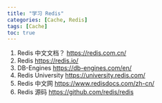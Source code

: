 ```yaml
---
title: "学习 Redis"
categories: [Cache, Redis]
tags: [Cache]
toc: true
---
```



1. Redis 中文文档？ <https://redis.com.cn/>
2. Redis <https://redis.io/>
3. DB-Engines <https://db-engines.com/en/>
4. Redis University <https://university.redis.com/>
5. Redis 中文网 <https://www.redisdocs.com/zh-cn/>
6. Redis 源码 <https://github.com/redis/redis>